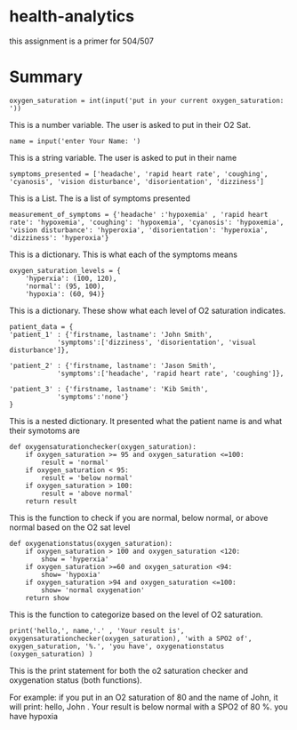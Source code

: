 # health-analytics
this assignment is a primer for 504/507

# Summary
```
oxygen_saturation = int(input('put in your current oxygen_saturation: '))
```
This is a number variable. The user is asked to put in their O2 Sat. 

```
name = input('enter Your Name: ')
```
This is a string variable. The user is asked to put in their name

```
symptoms_presented = ['headache', 'rapid heart rate', 'coughing', 
'cyanosis', 'vision disturbance', 'disorientation', 'dizziness']
```
This is a List. The is a list of symptoms presented

```
measurement_of_symptoms = {'headache' :'hypoxemia' , 'rapid heart rate': 'hypoxemia', 'coughing': 'hypoxemia', 'cyanosis': 'hypoxemia',
'vision disturbance': 'hyperoxia', 'disorientation': 'hyperoxia', 'dizziness': 'hyperoxia'}
```
This is a dictionary. This is what each of the symptoms means

```
oxygen_saturation_levels = {
    'hyperxia': (100, 120),
    'normal': (95, 100),
    'hypoxia': (60, 94)}
```
This is a dictionary. These show what each level of O2 saturation indicates. 

```
patient_data = {
'patient_1' : {'firstname, lastname': 'John Smith', 
            'symptoms':['dizziness', 'disorientation', 'visual disturbance']},

'patient_2' : {'firstname, lastname': 'Jason Smith', 
            'symptoms':['headache', 'rapid heart rate', 'coughing']},

'patient_3' : {'firstname, lastname': 'Kib Smith', 
            'symptoms':'none'}
}
```
This is a nested dictionary. It presented what the patient name is and what their symotoms are

```
def oxygensaturationchecker(oxygen_saturation): 
    if oxygen_saturation >= 95 and oxygen_saturation <=100:
        result = 'normal'
    if oxygen_saturation < 95:
        result = 'below normal'
    if oxygen_saturation > 100:
        result = 'above normal'
    return result
```
This is the function to check if you are normal, below normal, or above normal based on the O2 sat level

```
def oxygenationstatus(oxygen_saturation):
    if oxygen_saturation > 100 and oxygen_saturation <120:
        show = 'hyperxia'
    if oxygen_saturation >=60 and oxygen_saturation <94:
        show= 'hypoxia'
    if oxygen_saturation >94 and oxygen_saturation <=100:    
        show= 'normal oxygenation'    
    return show
```
This is the function to categorize based on the level of O2 saturation. 

```
print('hello,', name,'.' , 'Your result is', oxygensaturationchecker(oxygen_saturation), 'with a SPO2 of', oxygen_saturation, '%.', 'you have', oxygenationstatus (oxygen_saturation) )
```
This is the print statement for both the o2 saturation checker and oxygenation status (both functions). 

For example: if you put in an O2 saturation of 80 and the name of John, it will print: hello, John . Your result is below normal with a SPO2 of 80 %. you have hypoxia

